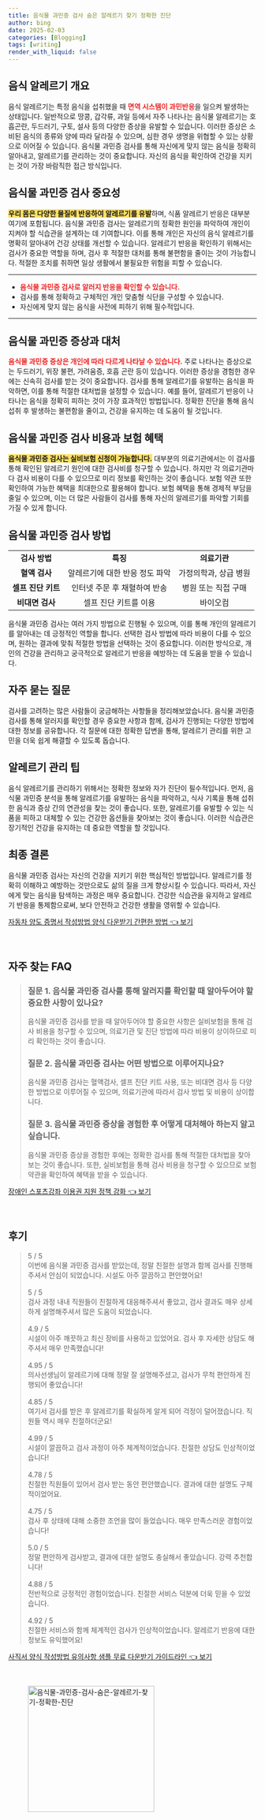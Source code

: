 ```yaml
---
title: 음식물 과민증 검사 숨은 알레르기 찾기 정확한 진단
author: bing
date: 2025-02-03
categories: [Blogging]
tags: [writing]
render_with_liquid: false
---
```



<h2 id='음식_알레르기_개요'>음식 알레르기 개요</h2>

<p>음식 알레르기는 특정 음식을 섭취했을 때 <b><span style="color: #ee2323;">면역 시스템이 과민반응</span></b>을 일으켜 발생하는 상태입니다. 일반적으로 땅콩, 갑각류, 과일 등에서 자주 나타나는 음식물 알레르기는 호흡곤란, 두드러기, 구토, 설사 등의 다양한 증상을 유발할 수 있습니다. 이러한 증상은 소비된 음식의 종류와 양에 따라 달라질 수 있으며, 심한 경우 생명을 위협할 수 있는 상황으로 이어질 수 있습니다. 음식물 과민증 검사를 통해 자신에게 맞지 않는 음식을 정확히 알아내고, 알레르기를 관리하는 것이 중요합니다. 자신의 음식을 확인하여 건강을 지키는 것이 가장 바람직한 접근 방식입니다.</p>

<h2 id='음식물_과민증_검사_중요성'>음식물 과민증 검사 중요성</h2>

<p><b><span style="background-color: #ffe066;">우리 몸은 다양한 물질에 반응하여 알레르기를 유발</span></b>하며, 식품 알레르기 반응은 대부분 여기에 포함됩니다. 음식물 과민증 검사는 알레르기의 정확한 원인을 파악하여 개인이 지켜야 할 식습관을 설계하는 데 기여합니다. 이를 통해 개인은 자신의 음식 알레르기를 명확히 알아내어 건강 상태를 개선할 수 있습니다. 알레르기 반응을 확인하기 위해서는 검사가 중요한 역할을 하며, 검사 후 적절한 대처를 통해 불편함을 줄이는 것이 가능합니다. 적절한 조치를 취하면 일상 생활에서 불필요한 위험을 피할 수 있습니다.</p>

<hr />

<ul>
    <li><b><span style="color: #ee2323;">음식물 과민증 검사로 알러지 반응을 확인할 수 있습니다.</span></b></li>
    <li>검사를 통해 정확하고 구체적인 개인 맞춤형 식단을 구성할 수 있습니다.</li>
    <li>자신에게 맞지 않는 음식을 사전에 피하기 위해 필수적입니다.</li>
</ul>

<hr />

<h2 id='음식물_과민증_증상과_대처'>음식물 과민증 증상과 대처</h2>

<p><b><span style="color: #ee2323;">음식물 과민증 증상은 개인에 따라 다르게 나타날 수 있습니다.</span></b> 주로 나타나는 증상으로는 두드러기, 위장 불편, 가려움증, 호흡 곤란 등이 있습니다. 이러한 증상을 경험한 경우에는 신속히 검사를 받는 것이 중요합니다. 검사를 통해 알레르기를 유발하는 음식을 파악하면, 이를 통해 적절한 대처법을 설정할 수 있습니다. 예를 들어, 알레르기 반응이 나타나는 음식을 정확히 피하는 것이 가장 효과적인 방법입니다. 정확한 진단을 통해 음식 섭취 후 발생하는 불편함을 줄이고, 건강을 유지하는 데 도움이 될 것입니다.</p>

<h2 id='음식물_과민증_검사_비용과_보험_혜택'>음식물 과민증 검사 비용과 보험 혜택</h2>

<p><b><span style="background-color: #ffe066;">음식물 과민증 검사는 실비보험 신청이 가능합니다.</span></b> 대부분의 의료기관에서는 이 검사를 통해 확인된 알레르기 원인에 대한 검사비를 청구할 수 있습니다. 하지만 각 의료기관마다 검사 비용이 다를 수 있으므로 미리 정보를 확인하는 것이 좋습니다. 보험 약관 또한 확인하여 가능한 혜택을 최대한으로 활용해야 합니다. 보험 혜택을 통해 경제적 부담을 줄일 수 있으며, 이는 더 많은 사람들이 검사를 통해 자신의 알레르기를 파악할 기회를 가질 수 있게 합니다.</p>

<h2 id='음식물_과민증_검사_방법'>음식물 과민증 검사 방법</h2>

<table>
    <tr>
        <td style="text-align: center; height: 17px;"><b>검사 방법</b></td>
        <td style="text-align: center; height: 17px;"><b>특징</b></td>
        <td style="text-align: center; height: 17px;"><b>의료기관</b></td>
    </tr>
    <tr>
        <td style="text-align: center; height: 17px;"><b>혈액 검사</b></td>
        <td style="text-align: center; height: 17px;">알레르기에 대한 반응 정도 파악</td>
        <td style="text-align: center; height: 17px;">가정의학과, 상급 병원</td>
    </tr>
    <tr>
        <td style="text-align: center; height: 17px;"><b>셀프 진단 키트</b></td>
        <td style="text-align: center; height: 17px;">인터넷 주문 후 채혈하여 반송</td>
        <td style="text-align: center; height: 17px;">병원 또는 직접 구매</td>
    </tr>
    <tr>
        <td style="text-align: center; height: 17px;"><b>비대면 검사</b></td>
        <td style="text-align: center; height: 17px;">셀프 진단 키트를 이용</td>
        <td style="text-align: center; height: 17px;">바이오컴</td>
    </tr>
</table>

<p>음식물 과민증 검사는 여러 가지 방법으로 진행될 수 있으며, 이를 통해 개인의 알레르기를 알아내는 데 긍정적인 역할을 합니다. 선택한 검사 방법에 따라 비용이 다를 수 있으며, 원하는 결과에 맞춰 적절한 방법을 선택하는 것이 중요합니다. 이러한 방식으로, 개인의 건강을 관리하고 궁극적으로 알레르기 반응을 예방하는 데 도움을 받을 수 있습니다.</p>

<h2 id='자주_묻는_질문'>자주 묻는 질문</h2>

<p>검사를 고려하는 많은 사람들이 궁금해하는 사항들을 정리해보았습니다. 음식물 과민증 검사를 통해 알러지를 확인할 경우 중요한 사항과 함께, 검사가 진행되는 다양한 방법에 대한 정보를 공유합니다. 각 질문에 대한 정확한 답변을 통해, 알레르기 관리를 위한 고민을 더욱 쉽게 해결할 수 있도록 돕습니다.</p>

<h2 id='알레르기_관리_팁'>알레르기 관리 팁</h2>

<p>음식 알레르기를 관리하기 위해서는 정확한 정보와 자가 진단이 필수적입니다. 먼저, 음식물 과민증 분석을 통해 알레르기를 유발하는 음식을 파악하고, 식사 기록을 통해 섭취한 음식과 증상 간의 연관성을 찾는 것이 좋습니다. 또한, 알레르기를 유발할 수 있는 식품을 피하고 대체할 수 있는 건강한 옵션들을 찾아보는 것이 좋습니다. 이러한 식습관은 장기적인 건강을 유지하는 데 중요한 역할을 할 것입니다.</p>

<h2 id='최종_결론'>최종 결론</h2>

<p>음식물 과민증 검사는 자신의 건강을 지키기 위한 핵심적인 방법입니다. 알레르기를 정확히 이해하고 예방하는 것만으로도 삶의 질을 크게 향상시킬 수 있습니다. 따라서, 자신에게 맞는 음식을 탐색하는 과정은 매우 중요합니다. 건강한 식습관을 유지하고 알레르기 반응을 통제함으로써, 보다 안전하고 건강한 생활을 영위할 수 있습니다.</p>


<p><a class="click-button" title="자동차 양도 증명서 작성방법 양식 다운받기 간편한 방법" href="https://afficreate.github.io/posts/%EC%9E%90%EB%8F%99%EC%B0%A8-%EC%96%91%EB%8F%84-%EC%A6%9D%EB%AA%85%EC%84%9C-%EC%9E%91%EC%84%B1%EB%B0%A9%EB%B2%95-%EC%96%91%EC%8B%9D-%EB%8B%A4%EC%9A%B4%EB%B0%9B%EA%B8%B0-%EA%B0%84%ED%8E%B8%ED%95%9C-%EB%B0%A9%EB%B2%95/" rel="dofollow">자동차 양도 증명서 작성방법 양식 다운받기 간편한 방법 👈 보기</a></p><br>
<h2 id='자주_찾는_FAQ'>자주 찾는 FAQ</h2>
<div itemscope="" itemtype="https://schema.org/FAQPage">
<blockquote>
<div itemscope="" itemprop="mainEntity" itemtype="https://schema.org/Question">
<h3 itemprop="name">질문 1. 음식물 과민증 검사를 통해 알러지를 확인할 때 알아두어야 할 중요한 사항이 있나요?</h3>
<div itemscope="" itemprop="acceptedAnswer" itemtype="https://schema.org/Answer">
<span itemprop="text">
<p>음식물 과민증 검사를 받을 때 알아두어야 할 중요한 사항은 실비보험을 통해 검사 비용을 청구할 수 있으며, 의료기관 및 진단 방법에 따라 비용이 상이하므로 미리 확인하는 것이 좋습니다.</p>
</span>
</div>
</div>
<div itemscope="" itemprop="mainEntity" itemtype="https://schema.org/Question">
<h3 itemprop="name">질문 2. 음식물 과민증 검사는 어떤 방법으로 이루어지나요?</h3>
<div itemscope="" itemprop="acceptedAnswer" itemtype="https://schema.org/Answer">
<span itemprop="text">
<p>음식물 과민증 검사는 혈액검사, 셀프 진단 키트 사용, 또는 비대면 검사 등 다양한 방법으로 이루어질 수 있으며, 의료기관에 따라서 검사 방법 및 비용이 상이합니다.</p>
</span>
</div>
</div>
<div itemscope="" itemprop="mainEntity" itemtype="https://schema.org/Question">
<h3 itemprop="name">질문 3. 음식물 과민증 증상을 경험한 후 어떻게 대처해아 하는지 알고 싶습니다.</h3>
<div itemscope="" itemprop="acceptedAnswer" itemtype="https://schema.org/Answer">
<span itemprop="text">
<p>음식물 과민증 증상을 경험한 후에는 정확한 검사를 통해 적절한 대처법을 찾아보는 것이 좋습니다. 또한, 실비보험을 통해 검사 비용을 청구할 수 있으므로 보험 약관을 확인하여 혜택을 받을 수 있습니다.</p>
</span>
</div>
</div>
</blockquote>
</div>
<p><a class="click-button" title="장애인 스포츠강좌 이용권 지원 정책 강화" href="https://afficreate.github.io/posts/%EC%9E%A5%EC%95%A0%EC%9D%B8-%EC%8A%A4%ED%8F%AC%EC%B8%A0%EA%B0%95%EC%A2%8C-%EC%9D%B4%EC%9A%A9%EA%B6%8C-%EC%A7%80%EC%9B%90-%EC%A0%95%EC%B1%85-%EA%B0%95%ED%99%94/" rel="dofollow">장애인 스포츠강좌 이용권 지원 정책 강화 👈 보기</a></p><br>
<h2 id='후기'>후기</h2>
<div itemscope itemtype="https://schema.org/Product">
  <blockquote>
  <div itemprop="review" itemscope itemtype="https://schema.org/Review">
      <div itemprop="reviewRating" itemscope itemtype="https://schema.org/Rating"> <span itemprop="ratingValue">5</span> / <span itemprop="bestRating">5</span> </div>
      <span itemprop="reviewBody">이번에 음식물 과민증 검사를 받았는데, 정말 친절한 설명과 함께 검사를 진행해주셔서 안심이 되었습니다. 시설도 아주 깔끔하고 편안했어요!</span>
  </div>
  <br>
  <div itemprop="review" itemscope itemtype="https://schema.org/Review">
      <div itemprop="reviewRating" itemscope itemtype="https://schema.org/Rating"> <span itemprop="ratingValue">5</span> / <span itemprop="bestRating">5</span> </div>
      <span itemprop="reviewBody">검사 과정 내내 직원들이 친절하게 대응해주셔서 좋았고, 검사 결과도 매우 상세하게 설명해주셔서 많은 도움이 되었습니다.</span>
  </div>
  <br>
  <div itemprop="review" itemscope itemtype="https://schema.org/Review">
      <div itemprop="reviewRating" itemscope itemtype="https://schema.org/Rating"> <span itemprop="ratingValue">4.9</span> / <span itemprop="bestRating">5</span> </div>
      <span itemprop="reviewBody">시설이 아주 깨끗하고 최신 장비를 사용하고 있었어요. 검사 후 자세한 상담도 해주셔서 매우 만족했습니다!</span>
  </div>
  <br>
  <div itemprop="review" itemscope itemtype="https://schema.org/Review">
      <div itemprop="reviewRating" itemscope itemtype="https://schema.org/Rating"> <span itemprop="ratingValue">4.95</span> / <span itemprop="bestRating">5</span> </div>
      <span itemprop="reviewBody">의사선생님이 알레르기에 대해 정말 잘 설명해주셨고, 검사가 무척 편안하게 진행되어 좋았습니다!</span>
  </div>
  <br>
  <div itemprop="review" itemscope itemtype="https://schema.org/Review">
      <div itemprop="reviewRating" itemscope itemtype="https://schema.org/Rating"> <span itemprop="ratingValue">4.85</span> / <span itemprop="bestRating">5</span> </div>
      <span itemprop="reviewBody">여기서 검사를 받은 후 알레르기를 확실하게 알게 되어 걱정이 덜어졌습니다. 직원들 역시 매우 친절하더군요!</span>
  </div>
  <br>
  <div itemprop="review" itemscope itemtype="https://schema.org/Review">
      <div itemprop="reviewRating" itemscope itemtype="https://schema.org/Rating"> <span itemprop="ratingValue">4.99</span> / <span itemprop="bestRating">5</span> </div>
      <span itemprop="reviewBody">시설이 깔끔하고 검사 과정이 아주 체계적이었습니다. 친절한 상담도 인상적이었습니다!</span>
  </div>
  <br>
  <div itemprop="review" itemscope itemtype="https://schema.org/Review">
      <div itemprop="reviewRating" itemscope itemtype="https://schema.org/Rating"> <span itemprop="ratingValue">4.78</span> / <span itemprop="bestRating">5</span> </div>
      <span itemprop="reviewBody">친절한 직원들이 있어서 검사 받는 동안 편안했습니다. 결과에 대한 설명도 구체적이었어요.</span>
  </div>
  <br>
  <div itemprop="review" itemscope itemtype="https://schema.org/Review">
      <div itemprop="reviewRating" itemscope itemtype="https://schema.org/Rating"> <span itemprop="ratingValue">4.75</span> / <span itemprop="bestRating">5</span> </div>
      <span itemprop="reviewBody">검사 후 상태에 대해 소중한 조언을 많이 들었습니다. 매우 만족스러운 경험이었습니다!</span>
  </div>
  <br>
  <div itemprop="review" itemscope itemtype="https://schema.org/Review">
      <div itemprop="reviewRating" itemscope itemtype="https://schema.org/Rating"> <span itemprop="ratingValue">5.0</span> / <span itemprop="bestRating">5</span> </div>
      <span itemprop="reviewBody">정말 편안하게 검사받고, 결과에 대한 설명도 충실해서 좋았습니다. 강력 추천합니다!</span>
  </div>
  <br>
  <div itemprop="review" itemscope itemtype="https://schema.org/Review">
      <div itemprop="reviewRating" itemscope itemtype="https://schema.org/Rating"> <span itemprop="ratingValue">4.88</span> / <span itemprop="bestRating">5</span> </div>
      <span itemprop="reviewBody">전반적으로 긍정적인 경험이었습니다. 친절한 서비스 덕분에 더욱 믿을 수 있었습니다.</span>
  </div>
  <br>
  <div itemprop="review" itemscope itemtype="https://schema.org/Review">
      <div itemprop="reviewRating" itemscope itemtype="https://schema.org/Rating"> <span itemprop="ratingValue">4.92</span> / <span itemprop="bestRating">5</span> </div>
      <span itemprop="reviewBody">친절한 서비스와 함께 체계적인 검사가 인상적이었습니다. 알레르기 반응에 대한 정보도 유익했어요!</span>
  </div>
  </blockquote>
</div>
<p><a class="click-button" title="사직서 양식 작성방법 유의사항 샘플 무료 다운받기 가이드라인" href="https://afficreate.github.io/posts/%EC%82%AC%EC%A7%81%EC%84%9C-%EC%96%91%EC%8B%9D-%EC%9E%91%EC%84%B1%EB%B0%A9%EB%B2%95-%EC%9C%A0%EC%9D%98%EC%82%AC%ED%95%AD-%EC%83%98%ED%94%8C-%EB%AC%B4%EB%A3%8C-%EB%8B%A4%EC%9A%B4%EB%B0%9B%EA%B8%B0-%EA%B0%80%EC%9D%B4%EB%93%9C%EB%9D%BC%EC%9D%B8/" rel="dofollow">사직서 양식 작성방법 유의사항 샘플 무료 다운받기 가이드라인 👈 보기</a></p><br>
<figure class="image"><img src="https://afficreate.github.io/assets/img/thumbnail/음식물-과민증-검사-숨은-알레르기-찾기-정확한-진단.webp" alt="음식물-과민증-검사-숨은-알레르기-찾기-정확한-진단" width="256" height="256"></figure>